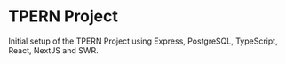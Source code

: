 # TPERN Project

Initial setup of the TPERN Project using Express, PostgreSQL, TypeScript, React, NextJS and SWR.



